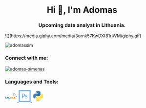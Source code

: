 <h1 align="center">Hi 👋, I'm Adomas</h1>
<h3 align="center">Upcoming data analyst in Lithuania.</h3>
![](https://media.giphy.com/media/3ornk57KwDXf81rjWM/giphy.gif)
<p align="left"> <img src="https://komarev.com/ghpvc/?username=adomassim&label=Profile%20views&color=0e75b6&style=flat" alt="adomassim" /> </p>

<h3 align="left">Connect with me:</h3>
<p align="left">
<a href="https://linkedin.com/in/adomas-simenas" target="blank"><img align="center" src="https://raw.githubusercontent.com/rahuldkjain/github-profile-readme-generator/master/src/images/icons/Social/linked-in-alt.svg" alt="adomas-simenas" height="30" width="40" /></a>
</p>

<h3 align="left">Languages and Tools:</h3>
<p align="left"> <a href="https://www.mysql.com/" target="_blank" rel="noreferrer"> <img src="https://raw.githubusercontent.com/devicons/devicon/master/icons/mysql/mysql-original-wordmark.svg" alt="mysql" width="40" height="40"/> </a> <a href="https://www.photoshop.com/en" target="_blank" rel="noreferrer"> <img src="https://raw.githubusercontent.com/devicons/devicon/master/icons/photoshop/photoshop-line.svg" alt="photoshop" width="40" height="40"/> </a> <a href="https://www.python.org" target="_blank" rel="noreferrer"> <img src="https://raw.githubusercontent.com/devicons/devicon/master/icons/python/python-original.svg" alt="python" width="40" height="40"/> </a> </p>
